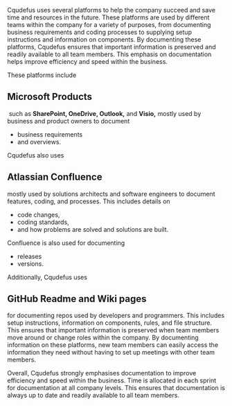 Cqudefus uses several platforms to help the company succeed and save time and resources in the future. These platforms are used by different teams within the company for a variety of purposes, from documenting business requirements and coding processes to supplying setup instructions and information on components. By documenting these platforms, Cqudefus ensures that important information is preserved and readily available to all team members. This emphasis on documentation helps improve efficiency and speed within the business.

These platforms include

## Microsoft Products

 such as **SharePoint, OneDrive, Outlook,** and **Visio,** mostly used by business and product owners to document
* business requirements
* and overviews.

Cqudefus also uses

## Atlassian Confluence

mostly used by solutions architects and software engineers to document features, coding, and processes. This includes details on
* code changes,
* coding standards,
* and how problems are solved and solutions are built.

Confluence is also used for documenting
* releases
* versions.

Additionally, Cqudefus uses

## GitHub Readme and Wiki pages

for documenting repos used by developers and programmers. This includes setup instructions, information on components, rules, and file structure. This ensures that important information is preserved when team members move around or change roles within the company. By documenting information on these platforms, new team members can easily access the information they need without having to set up meetings with other team members.

Overall, Cqudefus strongly emphasises documentation to improve efficiency and speed within the business. Time is allocated in each sprint for documentation at all company levels. This ensures that documentation is always up to date and readily available to all team members.